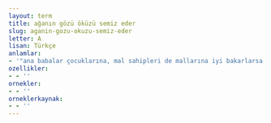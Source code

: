 ```yaml
---
layout: term
title: ağanın gözü öküzü semiz eder
slug: aganin-gozu-okuzu-semiz-eder
letter: A
lisan: Türkçe
anlamlar:
- '"ana babalar çocuklarına, mal sahipleri de mallarına iyi bakarlarsa iyi sonuçlar alınır" anlamında kullanılan bir söz'
ozellikler:
- - ''
ornekler:
- - ''
orneklerkaynak:
- - ''
---
```

